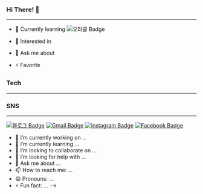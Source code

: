 ### Hi There! 👋
---
- 🌱 Currently learning
![오라클 Badge](http://img.shields.io/badge/-OracleSQL-red?style=flat-square&logo=oracle&&logoColor=white")

- 🤔 Interested in 
- 💬 Ask me about 
- ⚡ Favorite
### Tech
---

### SNS
---
[![블로그 Badge](http://img.shields.io/badge/-StudyBlog-black?style=flat-square&logo=github&link=https://beomja.tistory.com/)](https://beomja.tistory.com/) [![Gmail Badge](https://img.shields.io/badge/Mail-green?style=flat-square&logo=Gmail&logoColor=white&link=mailto:malin0523@naver.com)](mailto:malin0523@naver.com) [![Instagram Badge](https://img.shields.io/badge/Instagram-E4405F?style=flat-square&logo=Instagram&logoColor=white&link=@https://www.instagram.com/beomja98/)](https://www.instagram.com/beomja98/) [![Facebook Badge](https://img.shields.io/badge/Facebook-1877F2?style=flat-square&logo=Facebook&logoColor=white&link=@https://www.instagram.com/beomja98/)](https://www.instagram.com/beomja98/)

- 🔭 I’m currently working on ...
- 🌱 I’m currently learning ...
- 👯 I’m looking to collaborate on ...
- 🤔 I’m looking for help with ...
- 💬 Ask me about ...
- 📫 How to reach me: ...
- 😄 Pronouns: ...
- ⚡ Fun fact: ...
-->
